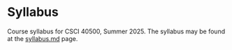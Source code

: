 # Syllabus

Course syllabus for CSCI 40500, Summer 2025. The syllabus may be found at the [syllabus.md] page.

[syllabus.md]: https://github.com/CSCI-40500-Summer-2025/Syllabus/blob/master/syllabus.md
